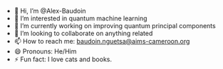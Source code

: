 - 👋 Hi, I’m @Alex-Baudoin
- 👀 I’m interested in quantum machine learning
- 🌱 I’m currently working on improving quantum principal components
- 💞️ I’m looking to collaborate on anything related
- 📫 How to reach me: baudoin.nguetsa@aims-cameroon.org
- 😄 Pronouns: He/Him
- ⚡ Fun fact: I love cats and books.

<!---
Alex-Baudoin/Alex-Baudoin is a ✨ special ✨ repository because its `README.md` (this file) appears on your GitHub profile.
You can click the Preview link to take a look at your changes.
--->
